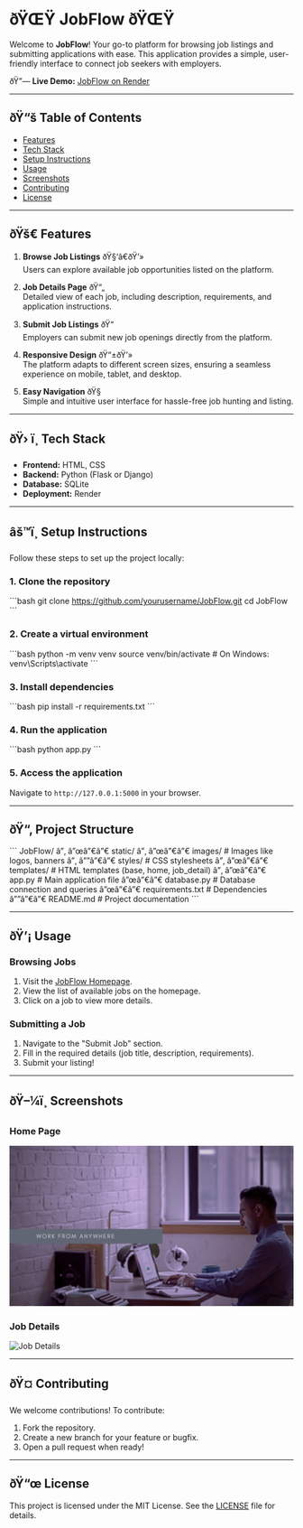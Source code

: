
# ðŸŒŸ **JobFlow** ðŸŒŸ

Welcome to **JobFlow**! Your go-to platform for browsing job listings and submitting applications with ease. This application provides a simple, user-friendly interface to connect job seekers with employers.

ðŸ”— **Live Demo:** [JobFlow on Render](https://jobflow-yj2o.onrender.com)

---

## ðŸ“š **Table of Contents**
- [Features](#features)
- [Tech Stack](#tech-stack)
- [Setup Instructions](#setup-instructions)
- [Usage](#usage)
- [Screenshots](#screenshots)
- [Contributing](#contributing)
- [License](#license)

---

## ðŸš€ **Features**

1. **Browse Job Listings** ðŸ§‘â€ðŸ’»  
   Users can explore available job opportunities listed on the platform.

2. **Job Details Page** ðŸ“„  
   Detailed view of each job, including description, requirements, and application instructions.

3. **Submit Job Listings** ðŸ“  
   Employers can submit new job openings directly from the platform.

4. **Responsive Design** ðŸ“±ðŸ’»  
   The platform adapts to different screen sizes, ensuring a seamless experience on mobile, tablet, and desktop.

5. **Easy Navigation** ðŸ§­  
   Simple and intuitive user interface for hassle-free job hunting and listing.

---

## ðŸ› ï¸ **Tech Stack**

- **Frontend:** HTML, CSS  
- **Backend:** Python (Flask or Django)  
- **Database:** SQLite  
- **Deployment:** Render

---

## âš™ï¸ **Setup Instructions**

Follow these steps to set up the project locally:

### 1. **Clone the repository**
\`\`\`bash
git clone https://github.com/yourusername/JobFlow.git
cd JobFlow
\`\`\`

### 2. **Create a virtual environment**
\`\`\`bash
python -m venv venv
source venv/bin/activate  # On Windows: venv\Scripts\activate
\`\`\`

### 3. **Install dependencies**
\`\`\`bash
pip install -r requirements.txt
\`\`\`

### 4. **Run the application**
\`\`\`bash
python app.py
\`\`\`

### 5. **Access the application**  
Navigate to `http://127.0.0.1:5000` in your browser.

---

## ðŸ“‚ **Project Structure**

\`\`\`
JobFlow/
â”‚
â”œâ”€â”€ static/
â”‚   â”œâ”€â”€ images/             # Images like logos, banners
â”‚   â””â”€â”€ styles/             # CSS stylesheets
â”‚
â”œâ”€â”€ templates/              # HTML templates (base, home, job_detail)
â”‚
â”œâ”€â”€ app.py                  # Main application file
â”œâ”€â”€ database.py             # Database connection and queries
â”œâ”€â”€ requirements.txt        # Dependencies
â””â”€â”€ README.md               # Project documentation
\`\`\`

---

## ðŸ’¡ **Usage**

### Browsing Jobs
1. Visit the [JobFlow Homepage](https://jobflow-yj2o.onrender.com).
2. View the list of available jobs on the homepage.
3. Click on a job to view more details.

### Submitting a Job
1. Navigate to the "Submit Job" section.
2. Fill in the required details (job title, description, requirements).
3. Submit your listing!

---

## ðŸ–¼ï¸ **Screenshots**

### Home Page
![Home Page](static/images/banner.png)

### Job Details
![Job Details](static/images/job_detail.png)

---

## ðŸ¤ **Contributing**

We welcome contributions! To contribute:
1. Fork the repository.
2. Create a new branch for your feature or bugfix.
3. Open a pull request when ready!

---

## ðŸ“œ **License**

This project is licensed under the MIT License. See the [LICENSE](LICENSE) file for details.